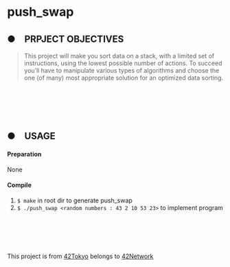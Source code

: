 # push_swap
## ●　PRPJECT OBJECTIVES<br>
>This project will make you sort data on a stack, with a limited set of instructions, using
the lowest possible number of actions. To succeed you’ll have to manipulate various types of algorithms and choose the one (of many) most appropriate solution for an optimized data sorting.
<br>
<br>
<br>
<br>

## ●　USAGE
#### Preparation<br>
None

#### Compile<br>
1) `$ make` in root dir to generate push_swap<br>
3) `$ ./push_swap <random numbers : 43 2 10 53 23>` to implement program
<br>
<br>
<br>
<br>

This project is from [42Tokyo](https://42tokyo.jp/) belongs to [42Network](https://www.42.fr/)
